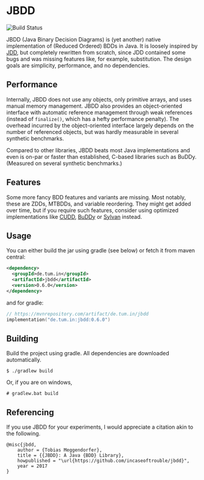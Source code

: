 # JBDD

![Build Status](https://github.com/incaseoftrouble/jbdd/actions/workflows/build.yml/badge.svg)

JBDD (Java Binary Decision Diagrams) is (yet another) native implementation of (Reduced Ordered) BDDs in Java.
It is loosely inspired by [JDD](https://bitbucket.org/vahidi/jdd/wiki/Home), but completely rewritten from scratch, since JDD contained some bugs and was missing features like, for example, substitution.
The design goals are simplicity, performance, and no dependencies.

## Performance

Internally, JBDD does not use any objects, only primitive arrays, and uses manual memory management.
JBDD also provides an object-oriented interface with automatic reference management through weak references (instead of `finalize()`, which has a hefty performance penalty).
The overhead incurred by the object-oriented interface largely depends on the number of referenced objects, but was hardly measurable in several synthetic benchmarks.

Compared to other libraries, JBDD beats most Java implementations and even is on-par or faster than established, C-based libraries such as BuDDy.
(Measured on several synthetic benchmarks.)

## Features

Some more fancy BDD features and variants are missing.
Most notably, these are ZDDs, MTBDDs, and variable reordering.
They might get added over time, but if you require such features, consider using optimized implementations like [CUDD](http://vlsi.colorado.edu/~fabio/), [BuDDy](http://buddy.sourceforge.net/manual/main.html) or [Sylvan](http://fmt.cs.utwente.nl/tools/sylvan/) instead.

## Usage

You can either build the jar using gradle (see below) or fetch it from maven central:

```xml
<dependency>
  <groupId>de.tum.in</groupId>
  <artifactId>jbdd</artifactId>
  <version>0.6.0</version>
</dependency>
```

and for gradle:

```kotlin
// https://mvnrepository.com/artifact/de.tum.in/jbdd
implementation("de.tum.in:jbdd:0.6.0")
```

## Building

Build the project using gradle.
All dependencies are downloaded automatically.

    $ ./gradlew build

Or, if you are on windows,

    # gradlew.bat build

## Referencing

If you use JBDD for your experiments, I would appreciate a citation akin to the following.

```
@misc{jbdd,
    author = {Tobias Meggendorfer},
    title = {{JBDD}: A Java {BDD} Library},
    howpublished = "\url{https://github.com/incaseoftrouble/jbdd}",
    year = 2017
}
```